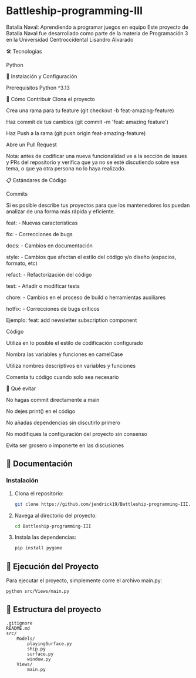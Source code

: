 # Battleship-programming-III

Batalla Naval: Aprendiendo a programar juegos en equipo Este proyecto de Batalla Naval fue desarrollado como parte de la materia de Programación 3 en la Universidad Centroccidental Lisandro Alvarado

🛠️ Tecnologías

Python

🔧 Instalación y Configuración

Prerequisitos
Python ^3.13

🤝 Cómo Contribuir
Clona el proyecto

Crea una rama para tu feature (git checkout -b feat-amazing-feature)

Haz commit de tus cambios (git commit -m 'feat: amazing feature')

Haz Push a la rama (git push origin feat-amazing-feature)

Abre un Pull Request

Nota: antes de codificar una nueva funcionalidad ve a la sección de issues y PRs del repositorio y verifica que ya no se esté discutiendo sobre ese tema, o que ya otra persona no lo haya realizado.

📋 Estándares de Código

Commits

Si es posible describe tus proyectos para que los mantenedores los puedan analizar de una forma más rápida y eficiente.

feat: - Nuevas características

fix: - Correcciones de bugs

docs: - Cambios en documentación

style: - Cambios que afectan el estilo del código y/o diseño (espacios, formato, etc)

refact: - Refactorización del código

test: - Añadir o modificar tests

chore: - Cambios en el proceso de build o herramientas auxiliares

hotfix: - Correcciones de bugs críticos

Ejemplo: feat: add newsletter subscription component

Código

Utiliza en lo posible el estilo de codificación configurado

Nombra las variables y funciones en camelCase

Utiliza nombres descriptivos en variables y funciones

Comenta tu código cuando solo sea necesario

🚫 Qué evitar

No hagas commit directamente a main

No dejes print() en el código

No añadas dependencias sin discutirlo primero

No modifiques la configuración del proyecto sin consenso

Evita ser grosero o imponerte en las discusiones

## 📃 Documentación

### Instalación

1. Clona el repositorio:
   ```sh
   git clone https://github.com/jendrick19/Battleship-programming-III.git
   ```
2. Navega al directorio del proyecto:
   ```sh
   cd Battleship-programming-III
   ```
3. Instala las dependencias:
   ```sh
   pip install pygame
   ```

## 🚀 Ejecución del Proyecto

Para ejecutar el proyecto, simplemente corre el archivo main.py:

```sh
python src/Views/main.py
```

## 📁 Estructura del proyecto

```
.gitignore
README.md
src/
    Models/
        playingSurface.py
        ship.py
        surface.py
        window.py
    Views/
        main.py
```

